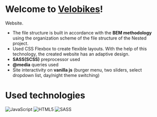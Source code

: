 # Welcome to **<font color="#47E10C">[Velobikes](https://foxriver660.github.io/velobikes/)</font>**!

  

  
Website. 
* The file structure is built in accordance with the **BEM methodology** using the organization scheme of the file structure of the Nested project.
* Used CSS Flexbox to create flexible layouts. With the help of this technology, the created website has an adaptive design.
* **SASS(SCSS)** preprocessor used
* **@media** queries used
* Site interactivity on **vanilla js** (burger menu, two sliders, select dropdown list, day/night theme switching)
# Used technologies

  

![JavaScript](https://img.shields.io/badge/javascript-%23323330.svg?style=for-the-badge&logo=javascript&logoColor=%23F7DF1E) ![HTML5](https://img.shields.io/badge/html5-%23E34F26.svg?style=for-the-badge&logo=html5&logoColor=white) ![SASS](https://img.shields.io/badge/SASS-hotpink.svg?style=for-the-badge&logo=SASS&logoColor=white)
